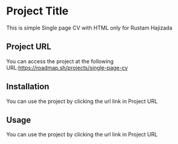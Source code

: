 # Project Title

This is simple Single page CV with HTML only for Rustam Hajizada

## Project URL

You can access the project at the following URL:https://roadmap.sh/projects/single-page-cv

## Installation

You can use the project by clicking the url link in Project URL

## Usage

You can use the project by clicking the url link in Project URL

